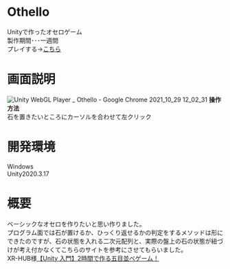 # Othello
Unityで作ったオセロゲーム  
製作期間･･･一週間  
プレイする→[こちら](https://wataru199410.github.io/Othello/GameDate/)  

# 画面説明
![Unity WebGL Player _ Othello - Google Chrome 2021_10_29 12_02_31](https://user-images.githubusercontent.com/89332031/139368270-ba5154e1-3a90-4c53-9982-1d7d5c76bab3.png)
**操作方法**  
石を置きたいところにカーソルを合わせて左クリック  


# 開発環境
Windows  
Unity2020.3.17  

# 概要
ベーシックなオセロを作りたいと思い作りました。  
プログラム面では石が置けるか、ひっくり返せるかの判定をするメソッドは形にできたのですが、石の状態を入れる二次元配列と、実際の盤上の石の状態が紐づけが考え付かなくてこちらのサイトを参考にさせてもらいました。  
XR-HUB様[【Unity 入門】2時間で作る五目並べゲーム！](https://xr-hub.com/archives/13899)  



